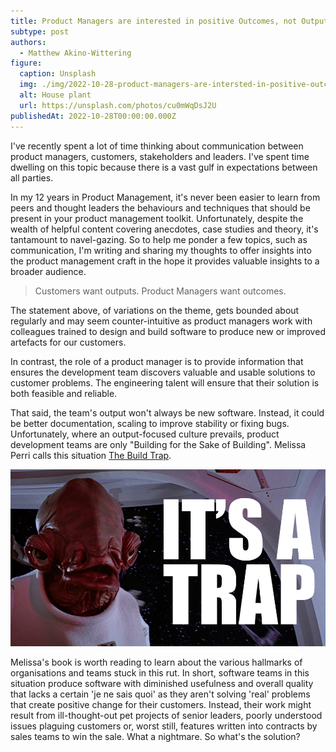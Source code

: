 ```yaml
---
title: Product Managers are interested in positive Outcomes, not Outputs
subtype: post
authors:
  - Matthew Akino-Wittering
figure:
  caption: Unsplash
  img: ./img/2022-10-28-product-managers-are-intersted-in-positive-outcomes-not-outputs.jpg
  alt: House plant
  url: https://unsplash.com/photos/cu0mWqDsJ2U
publishedAt: 2022-10-28T00:00:00.000Z
---
```

I've recently spent a lot of time thinking about communication between product managers, customers, stakeholders and leaders. I've spent time dwelling on this topic because there is a vast gulf in expectations between all parties.

In my 12 years in Product Management, it's never been easier to learn from peers and thought leaders the behaviours and techniques that should be present in your product management toolkit. Unfortunately, despite the wealth of helpful content covering anecdotes, case studies and theory, it's tantamount to navel-gazing. So to help me ponder a few topics, such as communication, I'm writing and sharing my thoughts to offer insights into the product management craft in the hope it provides valuable insights to a broader audience.

>    Customers want outputs. Product Managers want outcomes.

The statement above, of variations on the theme, gets bounded about regularly and may seem counter-intuitive as product managers work with colleagues trained to design and build software to produce new or improved artefacts for our customers.

In contrast, the role of a product manager is to provide information that ensures the development team discovers valuable and usable solutions to customer problems. The engineering talent will ensure that their solution is both feasible and reliable.

That said, the team's output won't always be new software. Instead, it could be better documentation, scaling to improve stability or fixing bugs. Unfortunately, where an output-focused culture prevails, product development teams are only "Building for the Sake of Building". Melissa Perri calls this situation [The Build Trap](https://melissaperri.com/blog/2014/08/05/the-build-trap).

![It's a Trap](./img/2022-10-28-its-a-trap.jpg)

Melissa's book is worth reading to learn about the various hallmarks of organisations and teams stuck in this rut. In short, software teams in this situation produce software with diminished usefulness and overall quality that lacks a certain 'je ne sais quoi' as they aren't solving 'real' problems that create positive change for their customers. Instead, their work might result from ill-thought-out pet projects of senior leaders, poorly understood issues plaguing customers or, worst still, features written into contracts by sales teams to win the sale. What a nightmare. So what's the solution?
